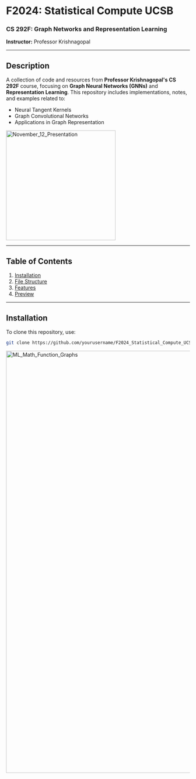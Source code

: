 # **F2024: Statistical Compute UCSB**

### **CS 292F: Graph Networks and Representation Learning**

**Instructor:** Professor Krishnagopal

---

## **Description**
A collection of code and resources from **Professor Krishnagopal's CS 292F** course, focusing on **Graph Neural Networks (GNNs)** and **Representation Learning**. This repository includes implementations, notes, and examples related to:

- Neural Tangent Kernels
- Graph Convolutional Networks
- Applications in Graph Representation


<img width="300" alt="November_12_Presentation" src="https://github.com/user-attachments/assets/80cfb185-2caa-4919-94ce-3e284e0421f7">

---

## **Table of Contents**
1. [Installation](#installation)
2. [File Structure](#file-structure)
3. [Features](#features)
4. [Preview](#preview)

---


## **Installation**
To clone this repository, use:

```bash
git clone https://github.com/yourusername/F2024_Statistical_Compute_UCSB.git
```

<img width="1153" alt="ML_Math_Function_Graphs" src="https://github.com/user-attachments/assets/6436d2b1-83bf-49f0-b096-bae2a2731fae">


